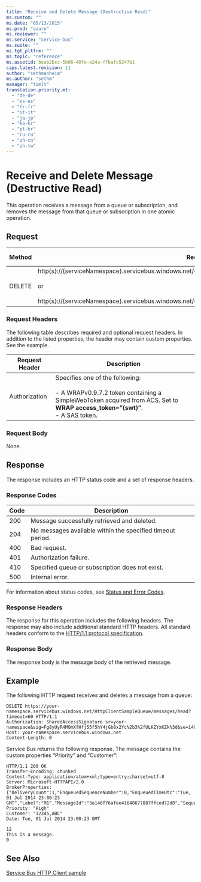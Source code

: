 ```yaml
---
title: "Receive and Delete Message (Destructive Read)"
ms.custom: ""
ms.date: "05/13/2015"
ms.prod: "azure"
ms.reviewer: ""
ms.service: "service-bus"
ms.suite: ""
ms.tgt_pltfrm: ""
ms.topic: "reference"
ms.assetid: beab2bcc-5b06-40fe-a24a-ffbafc5247b1
caps.latest.revision: 11
author: "sethmanheim"
ms.author: "sethm"
manager: "timlt"
translation.priority.mt: 
  - "de-de"
  - "es-es"
  - "fr-fr"
  - "it-it"
  - "ja-jp"
  - "ko-kr"
  - "pt-br"
  - "ru-ru"
  - "zh-cn"
  - "zh-tw"
---
```

# Receive and Delete Message (Destructive Read)
This operation receives a message from a queue or subscription, and removes the message from that queue or subscription in one atomic operation.  
  
## Request  
  
|Method|Request URI|HTTP Version|  
|------------|-----------------|------------------|  
|DELETE|http{s}://{serviceNamespace}.servicebus.windows.net/{queuePath}/messages/head<br /><br /> or<br /><br /> http{s}://{serviceNamespace}.servicebus.windows.net/{topicPath}/subscriptions/{subscriptionName}/messages/head|HTTP/1.1|  
  
### Request Headers  
 The following table describes required and optional request headers. In addition to the listed properties, the header may contain custom properties. See the example.  
  
|Request Header|Description|  
|--------------------|-----------------|  
|Authorization|Specifies one of the following:<br /><br /> -   A WRAPv0.9.7.2 token containing a SimpleWebToken acquired from ACS. Set to **WRAP access_token=”{swt}”**.<br />-   A SAS token.|  
  
### Request Body  
 None.  
  
## Response  
 The response includes an HTTP status code and a set of response headers.  
  
### Response Codes  
  
|Code|Description|  
|----------|-----------------|  
|200|Message successfully retrieved and deleted.|  
|204|No messages available within the specified timeout period.|  
|400|Bad request.|  
|401|Authorization failure.|  
|410|Specified queue or subscription does not exist.|  
|500|Internal error.|  
  
 For information about status codes, see [Status and Error Codes](https://msdn.microsoft.com/library/dd179382.aspx).  
  
### Response Headers  
 The response for this operation includes the following headers. The response may also include additional standard HTTP headers. All standard headers conform to the [HTTP/1.1 protocol specification](https://go.microsoft.com/fwlink/?linkid=150478).  
  
### Response Body  
 The response body is the message body of the retrieved message.  
  
## Example  
 The following HTTP request receives and deletes a message from a queue:  
  
```  
DELETE https://your-namespace.servicebus.windows.net/HttpClientSampleQueue/messages/head?timeout=60 HTTP/1.1  
Authorization: SharedAccessSignature sr=your-namespace&sig=Fg8yUyR4MOmXfHfj55f5hY4jGb8x2Yc%2b3%2fULKZYxKZk%3d&se=1404256819&skn=RootManageSharedAccessKey  
Host: your-namespace.servicebus.windows.net  
Content-Length: 0  
```  
  
 Service Bus returns the following response. The message contains the custom properties “Priority” and “Customer”:  
  
```  
HTTP/1.1 200 OK  
Transfer-Encoding: chunked  
Content-Type: application/atom+xml;type=entry;charset=utf-8  
Server: Microsoft-HTTPAPI/2.0  
BrokerProperties: {"DeliveryCount":1,"EnqueuedSequenceNumber":0,"EnqueuedTimeUtc":"Tue, 01 Jul 2014 23:00:23 GMT","Label":"M1","MessageId":"3a146f76afee41648677887ffced72d8","SequenceNumber":1,"State":"Active","TimeToLive":10}  
Priority: "High"  
Customer: "12345,ABC"  
Date: Tue, 01 Jul 2014 23:00:23 GMT  
  
12  
This is a message.  
0  
```  
  
## See Also  
 [Service Bus HTTP Client sample](http://code.msdn.microsoft.com/windowsazure/Service-Bus-HTTP-client-fe7da74a)